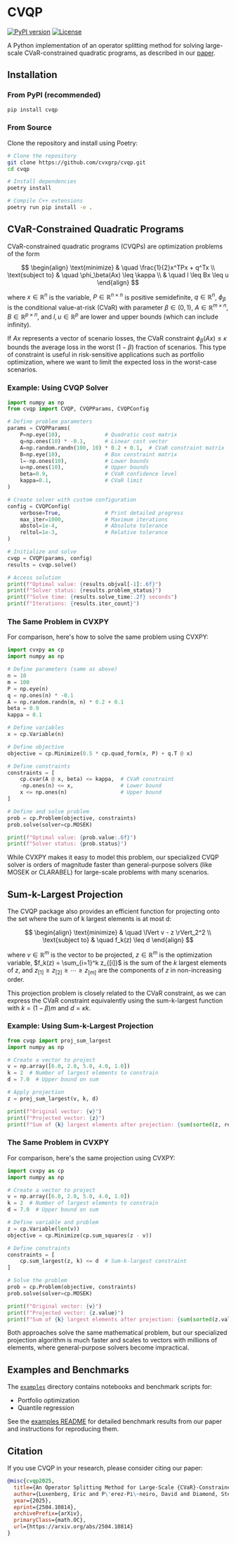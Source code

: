 # CVQP

[![PyPI version](https://img.shields.io/pypi/v/cvqp.svg)](https://pypi.org/project/cvqp/)
[![License](https://img.shields.io/badge/License-Apache%202.0-blue.svg)](LICENSE)

A Python implementation of an operator splitting method for solving large-scale CVaR-constrained quadratic programs, as described in our [paper](https://web.stanford.edu/~boyd/papers/cvar_qp.html).

## Installation

### From PyPI (recommended)

```bash
pip install cvqp
```

### From Source

Clone the repository and install using Poetry:

```bash
# Clone the repository
git clone https://github.com/cvxgrp/cvqp.git
cd cvqp

# Install dependencies
poetry install

# Compile C++ extensions
poetry run pip install -e .
```

## CVaR-Constrained Quadratic Programs

CVaR-constrained quadratic programs (CVQPs) are optimization problems of the form

$$
\begin{align}
\text{minimize} & \quad \frac{1}{2}x^TPx + q^Tx \\
\text{subject to} & \quad \phi_\beta(Ax) \leq \kappa \\
                  & \quad l \leq Bx \leq u
\end{align}
$$

where $x \in \mathbb{R}^n$ is the variable, $P \in \mathbb{R}^{n \times n}$ is positive semidefinite, $q \in \mathbb{R}^n$, $\phi_\beta$ is the conditional value-at-risk (CVaR) with parameter $\beta \in (0,1)$, $A \in \mathbb{R}^{m \times n}$, $B \in \mathbb{R}^{p \times n}$, and $l, u \in \mathbb{R}^p$ are lower and upper bounds (which can include infinity).

If $Ax$ represents a vector of scenario losses, the CVaR constraint $\phi_\beta(Ax) \leq \kappa$ bounds the average loss in the worst $(1-\beta)$ fraction of scenarios. This type of constraint is useful in risk-sensitive applications such as portfolio optimization, where we want to limit the expected loss in the worst-case scenarios.

### Example: Using CVQP Solver

```python
import numpy as np
from cvqp import CVQP, CVQPParams, CVQPConfig

# Define problem parameters
params = CVQPParams(
    P=np.eye(10),              # Quadratic cost matrix
    q=np.ones(10) * -0.1,      # Linear cost vector
    A=np.random.randn(100, 10) * 0.2 + 0.1,  # CVaR constraint matrix
    B=np.eye(10),              # Box constraint matrix
    l=-np.ones(10),            # Lower bounds
    u=np.ones(10),             # Upper bounds
    beta=0.9,                  # CVaR confidence level
    kappa=0.1,                 # CVaR limit
)

# Create solver with custom configuration
config = CVQPConfig(
    verbose=True,              # Print detailed progress
    max_iter=1000,             # Maximum iterations
    abstol=1e-4,               # Absolute tolerance
    reltol=1e-3,               # Relative tolerance
)

# Initialize and solve
cvqp = CVQP(params, config)
results = cvqp.solve()

# Access solution
print(f"Optimal value: {results.objval[-1]:.6f}")
print(f"Solver status: {results.problem_status}")
print(f"Solve time: {results.solve_time:.2f} seconds")
print(f"Iterations: {results.iter_count}")
```

### The Same Problem in CVXPY

For comparison, here's how to solve the same problem using CVXPY:

```python
import cvxpy as cp
import numpy as np

# Define parameters (same as above)
n = 10
m = 100
P = np.eye(n)
q = np.ones(n) * -0.1
A = np.random.randn(m, n) * 0.2 + 0.1
beta = 0.9
kappa = 0.1

# Define variables
x = cp.Variable(n)

# Define objective
objective = cp.Minimize(0.5 * cp.quad_form(x, P) + q.T @ x)

# Define constraints
constraints = [
    cp.cvar(A @ x, beta) <= kappa,  # CVaR constraint
    -np.ones(n) <= x,               # Lower bound
    x <= np.ones(n)                 # Upper bound
]

# Define and solve problem
prob = cp.Problem(objective, constraints)
prob.solve(solver=cp.MOSEK)

print(f"Optimal value: {prob.value:.6f}")
print(f"Solver status: {prob.status}")
```

While CVXPY makes it easy to model this problem, our specialized CVQP solver is orders of magnitude faster than general-purpose solvers (like MOSEK or CLARABEL) for large-scale problems with many scenarios.

## Sum-k-Largest Projection

The CVQP package also provides an efficient function for projecting onto the set where the sum of k largest elements is at most d:

$$
\begin{align}
\text{minimize} & \quad \lVert v - z \rVert_2^2 \\
\text{subject to} & \quad f_k(z) \leq d
\end{align}
$$

where $v \in \mathbb{R}^m$ is the vector to be projected, $z \in \mathbb{R}^m$ is the optimization variable, $f_k(z) = \sum_{i=1}^k z_{[i]}$ is the sum of the $k$ largest elements of $z$, and $z_{[1]} \geq z_{[2]} \geq \cdots \geq z_{[m]}$ are the components of $z$ in non-increasing order.

This projection problem is closely related to the CVaR constraint, as we can express the CVaR constraint equivalently using the sum-k-largest function with $k = (1-\beta)m$ and $d = \kappa k$.

### Example: Using Sum-k-Largest Projection

```python
from cvqp import proj_sum_largest
import numpy as np

# Create a vector to project
v = np.array([6.0, 2.0, 5.0, 4.0, 1.0])
k = 2  # Number of largest elements to constrain
d = 7.0  # Upper bound on sum

# Apply projection
z = proj_sum_largest(v, k, d)

print(f"Original vector: {v}")
print(f"Projected vector: {z}")
print(f"Sum of {k} largest elements after projection: {sum(sorted(z, reverse=True)[:k]):.6f}")
```

### The Same Problem in CVXPY

For comparison, here's the same projection using CVXPY:

```python
import cvxpy as cp
import numpy as np

# Create a vector to project
v = np.array([6.0, 2.0, 5.0, 4.0, 1.0])
k = 2  # Number of largest elements to constrain
d = 7.0  # Upper bound on sum

# Define variable and problem
z = cp.Variable(len(v))
objective = cp.Minimize(cp.sum_squares(z - v))

# Define constraints
constraints = [
    cp.sum_largest(z, k) <= d  # Sum-k-largest constraint
]

# Solve the problem
prob = cp.Problem(objective, constraints)
prob.solve(solver=cp.MOSEK)

print(f"Original vector: {v}")
print(f"Projected vector: {z.value}")
print(f"Sum of {k} largest elements after projection: {sum(sorted(z.value, reverse=True)[:k]):.6f}")
```

Both approaches solve the same mathematical problem, but our specialized projection algorithm is much faster and scales to vectors with millions of elements, where general-purpose solvers become impractical.

## Examples and Benchmarks

The [`examples`](examples/) directory contains notebooks and benchmark scripts for:
- Portfolio optimization
- Quantile regression

See the [examples README](examples/README.md) for detailed benchmark results from our paper and instructions for reproducing them.

## Citation

If you use CVQP in your research, please consider citing our paper:

```bibtex
@misc{cvqp2025,
  title={An Operator Splitting Method for Large-Scale {CVaR}-Constrained Quadratic Programs},
  author={Luxenberg, Eric and P\'erez-Pi\~neiro, David and Diamond, Steven and Boyd, Stephen},
  year={2025},
  eprint={2504.10814},
  archivePrefix={arXiv},
  primaryClass={math.OC},
  url={https://arxiv.org/abs/2504.10814}
}
```